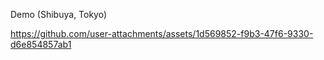 Demo (Shibuya, Tokyo)




https://github.com/user-attachments/assets/1d569852-f9b3-47f6-9330-d6e854857ab1

